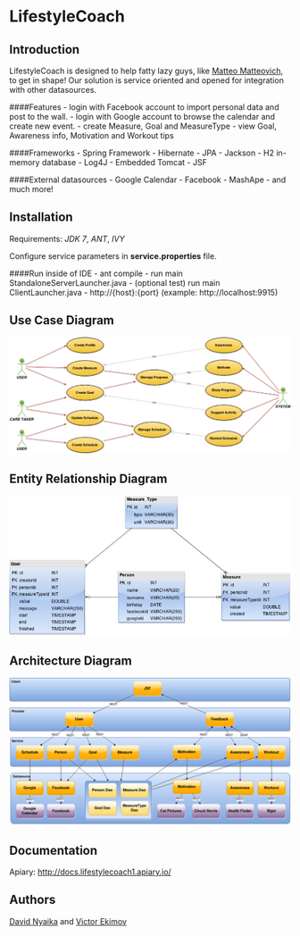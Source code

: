 LifestyleCoach
==============

Introduction
-------

LifestyleCoach is designed to help fatty lazy guys, like [Matteo Matteovich](https://docs.google.com/document/d/1kcRTSzxkvRPT5Lp3A1eqqR51NNqHHHbmHFrjZKqs4Kc/edit?usp=sharing), to get in shape! Our solution is service oriented and opened for integration with other datasources.

####Features
    - login with Facebook account to import personal data and post to the wall.
    - login with Google account to browse the calendar and create new event.
    - create Measure, Goal and MeasureType
    - view Goal, Awareness info, Motivation and Workout tips

####Frameworks
    - Spring Framework
    - Hibernate
    - JPA
    - Jackson
    - H2 in-memory database
    - Log4J
    - Embedded Tomcat
    - JSF
    
####External datasources
    - Google Calendar
    - Facebook
    - MashApe
    - and much more!

Installation
-------
Requirements: *JDK 7*, *ANT*, *IVY*

Configure service parameters in **service.properties** file.

####Run inside of IDE
    - ant compile
    - run main StandaloneServerLauncher.java
    - (optional test) run main ClientLauncher.java
    - http://{host}:{port} (example: http://localhost:9915)

Use Case Diagram
-------
![Diagram](/diagrams/Use_Case_Diagram.png)

Entity Relationship Diagram
-------
![Diagram](/diagrams/Entity_Relationship_Diagram.png)

Architecture Diagram
-------
![Diagram](/diagrams/Architecture_Diagram.png)

Documentation
-------
Apiary: http://docs.lifestylecoach1.apiary.io/

Authors
-------
[David Nyaika](https://github.com/DNyaika) and [Victor Ekimov](https://github.com/NorthernDemon)